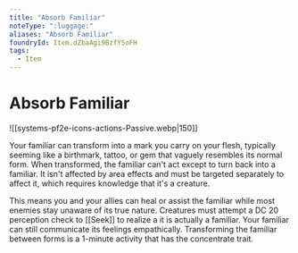 ```yaml
---
title: "Absorb Familiar"
noteType: ":luggage:"
aliases: "Absorb Familiar"
foundryId: Item.dZbaAgi9BzfY5oFH
tags:
  - Item
---
```


# Absorb Familiar
![[systems-pf2e-icons-actions-Passive.webp|150]]

Your familiar can transform into a mark you carry on your flesh, typically seeming like a birthmark, tattoo, or gem that vaguely resembles its normal form. When transformed, the familiar can't act except to turn back into a familiar. It isn't affected by area effects and must be targeted separately to affect it, which requires knowledge that it's a creature.

This means you and your allies can heal or assist the familiar while most enemies stay unaware of its true nature. Creatures must attempt a DC 20 perception check to [[Seek]] to realize a it is actually a familiar. Your familiar can still communicate its feelings empathically. Transforming the familiar between forms is a 1-minute activity that has the concentrate trait.
